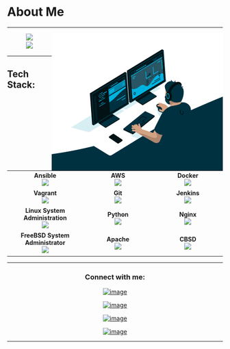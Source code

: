 # About Me 
-----
<div align="right">
 <img align="right" alt="GIF" src="./coder.gif" width="400" height="320" />
</div>

<div align="center">
 <img height="200" height="160" src="https://github-readme-stats.vercel.app/api?username=krlex&show_icons=true"> 
</div>

<div align="center">
 <img height="200" height="160" src="https://github-readme-stats.vercel.app/api/top-langs/?username=krlex&layout=compact"> 
</div>

-----

## Tech Stack:

<br>
<table align="center">
<tbody>
<tr>
<td align="center" width="20%">
<span><b><center>Ansible</center></b></span> 
<img height=60px src="https://encrypted-tbn0.gstatic.com/images?q=tbn%3AANd9GcSEbbMBYx3DSbnzVxofkkvdV83FRA-lma9Y_Q&usqp=CAU"> 
</td>

<td align="center" width="20%">
<span><b><center>AWS</center></b></span> 
<img height=60px src="https://encrypted-tbn0.gstatic.com/images?q=tbn%3AANd9GcQV9AyEyvrlIJLOfbxFLfOr03Qy5gRL0txWMQ&usqp=CAU"> 
</td>

<td align="center" width="20%">
<span><b><center>Docker</center></b></span> 
<img height=60px src="https://encrypted-tbn0.gstatic.com/images?q=tbn%3AANd9GcTApU_6Eg4oWx3NMhLifHmNEkxjeMxfd3oGUA&usqp=CAU"> 
</td>
</tr>

<tr>
<td align="center" width="20%">
<span><b><center>Vagrant</center></b></span> 
<img height=65px src="https://cdn.imgbin.com/18/23/12/imgbin-vagrant-hashicorp-logo-open-source-software-brand-vagrant-6buUWzCnpRkhsXxkLKwT7PSCE.jpg"> 
</td>

<td align="center" width="20%">
<span><b><center>Git</center></b></span> 
<img height=65px src="https://git-scm.com/images/logos/downloads/Git-Logo-2Color.png"> 
</td>

<td align="center" width="20%">
<span><b><center>Jenkins</center></b></span> 
<img height=65px src="https://www.devteam.space/wp-content/uploads/2018/03/jenkins.jpg"> 
</td>
</tr>

<tr>
<td align="center" width="20%">
<span><b><center>Linux System Administration</center></b></span> 
<img height=65px src="https://upload.wikimedia.org/wikipedia/commons/a/af/Tux.png"> 
</td>

<td align="center" width="20%">
<span><b><center>Python</center></b></span> 
<img height=65px src="https://www.python.org/static/community_logos/python-logo.png"> 
</td>

<td align="center" width="20%">
<span><b><center>Nginx</center></b></span> 
<img height=65px src="http://www.myiconfinder.com/uploads/iconsets/256-256-cf2ed3956a3a1484f83ed20d7e987f21.png"> 
</td>
</tr>
<tr>
 <td align="center" width="20%">
 <span><b><center>FreeBSD System Administrator</center></b></span>
 <img height=65px src="https://icon-library.com/images/freebsd-icon/freebsd-icon-13.jpg"> 
 </td>
 
 <td align="center" width="20%">
 <span><b><center>Apache</center></b></span>
 <img height=65px src="https://cdn.icon-icons.com/icons2/2699/PNG/512/apache_logo_icon_168630.png"> 
 </td>
 <td align="center" width="20%">
 <span><b><center>CBSD</center></b></span>
 <img height=65px src="https://avatars.githubusercontent.com/u/19972803?s=200&v=4"> 
 </td>
 </tr>
 
</tbody>
</table>

-----

<h3 align="center">Connect with me:</h3>
<div align="center">
 
  <p align= "center"> 
   
  [![image](https://img.shields.io/badge/LinkedIn-0077B5?style=for-the-badge&logo=linkedin&logoColor=white)](https://www.linkedin.com/in/krlex/)
  
  [![image](https://img.shields.io/badge/Instagram-E4405F?style=for-the-badge&logo=instagram&logoColor=white)](https://www.instagram.com/krletron/)
  
  [![image](https://img.shields.io/badge/Twitter-1DA1F2?style=for-the-badge&logo=twitter&logoColor=white)](https://twitter.com/xkrle)
  
  [![image](https://img.shields.io/badge/Gmail-D14836?style=for-the-badge&logo=gmail&logoColor=white)](mailto:krle@tilda.center)
  
  </p>
</div>

-----
